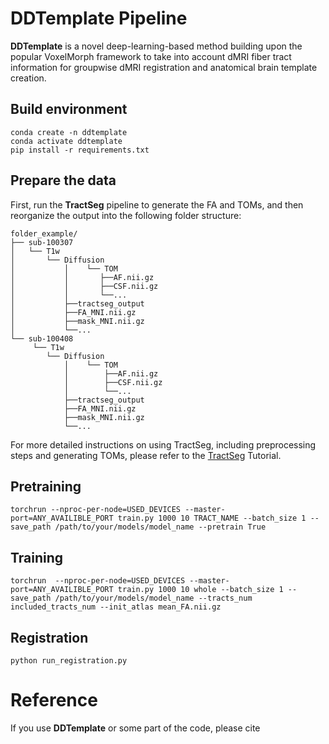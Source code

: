 # DDTemplate Pipeline  

**DDTemplate** is a novel deep-learning-based method building upon the popular VoxelMorph framework to take into account dMRI fiber tract information for groupwise dMRI registration and anatomical brain template creation. 
## Build environment
```[sh]
conda create -n ddtemplate
conda activate ddtemplate
pip install -r requirements.txt
```
## Prepare the data
First, run the **TractSeg** pipeline to generate the FA and TOMs, and then reorganize the output into the following folder structure:
```
folder_example/
├── sub-100307
│   └── T1w
│       └── Diffusion
│           │    └── TOM
│           │       ├──AF.nii.gz
│           │       ├──CSF.nii.gz
│           │       └──...
│           ├──tractseg_output
│           ├──FA_MNI.nii.gz
│           ├──mask_MNI.nii.gz
│           └──...
└── sub-100408
     └── T1w
        └── Diffusion
            │    └── TOM
            │        ├──AF.nii.gz
            │        ├──CSF.nii.gz
            │        └──...
            ├──tractseg_output
            ├──FA_MNI.nii.gz
            ├──mask_MNI.nii.gz
            └──...
```
For more detailed instructions on using TractSeg, including preprocessing steps and generating TOMs, please refer to the [TractSeg](https://github.com/MIC-DKFZ/TractSeg) Tutorial.
## Pretraining

```[sh]
torchrun --nproc-per-node=USED_DEVICES --master-port=ANY_AVAILIBLE_PORT train.py 1000 10 TRACT_NAME --batch_size 1 --save_path /path/to/your/models/model_name --pretrain True
```
## Training
```[sh]
torchrun  --nproc-per-node=USED_DEVICES --master-port=ANY_AVAILIBLE_PORT train.py 1000 10 whole --batch_size 1 --save_path /path/to/your/models/model_name --tracts_num included_tracts_num --init_atlas mean_FA.nii.gz
```

## Registration
```[sh]
python run_registration.py
```

# Reference

If you use **DDTemplate** or some part of the code, please cite 